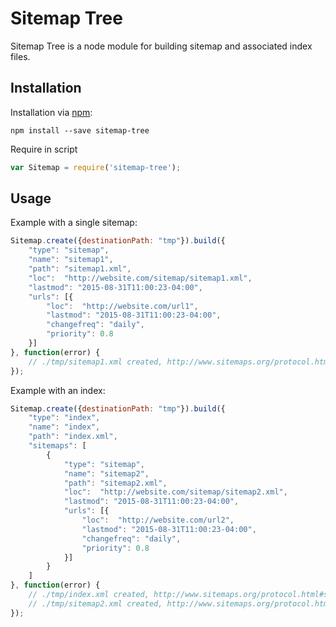 Sitemap Tree
============

Sitemap Tree is a node module for building sitemap and associated index files.

Installation
------------

Installation via [npm](https://github.com/isaacs/npm/):

    npm install --save sitemap-tree
    
Require in script
```javascript
var Sitemap = require('sitemap-tree');
```    

Usage
------------

Example with a single sitemap:

```javascript
Sitemap.create({destinationPath: "tmp"}).build({
    "type": "sitemap",
    "name": "sitemap1",
    "path": "sitemap1.xml",
    "loc":  "http://website.com/sitemap/sitemap1.xml",
    "lastmod": "2015-08-31T11:00:23-04:00",
    "urls": [{
        "loc":  "http://website.com/url1",
        "lastmod": "2015-08-31T11:00:23-04:00",
        "changefreq": "daily",
        "priority": 0.8
    }]
}, function(error) {
    // ./tmp/sitemap1.xml created, http://www.sitemaps.org/protocol.html#xmlTagDefinitions
});
```


Example with an index:

```javascript
Sitemap.create({destinationPath: "tmp"}).build({
    "type": "index",
    "name": "index",
    "path": "index.xml",
    "sitemaps": [
        {
            "type": "sitemap",
            "name": "sitemap2",
            "path": "sitemap2.xml",
            "loc":  "http://website.com/sitemap/sitemap2.xml",
            "lastmod": "2015-08-31T11:00:23-04:00",
            "urls": [{
                "loc":  "http://website.com/url2",
                "lastmod": "2015-08-31T11:00:23-04:00",
                "changefreq": "daily",
                "priority": 0.8
            }]
        }
    ]
}, function(error) {
    // ./tmp/index.xml created, http://www.sitemaps.org/protocol.html#sitemapIndexTagDefinitions
    // ./tmp/sitemap2.xml created, http://www.sitemaps.org/protocol.html#xmlTagDefinitions
});
```

